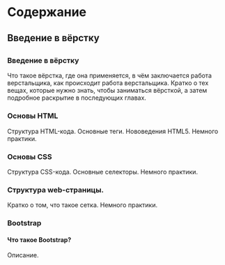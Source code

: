# Содержание
## Введение в вёрстку
##

### Введение в вёрстку
Что такое вёрстка, где она применяется, в чём заключается работа верстальщика, как происходит работа верстальщика. Кратко о тех вещах, которые нужно знать, чтобы заниматься вёрсткой, а затем подробное раскрытие в последующих главах.
### Основы HTML
Структура HTML-кода. Основные теги. Нововедения HTML5.
Немного практики.
### Основы CSS
Структура CSS-кода. Основные селекторы.
Немного практики.
### Структура web-страницы.
Кратко о том, что такое сетка.
Немного практики.
### Bootstrap
#### Что такое Bootstrap?
Описание.
#### 
